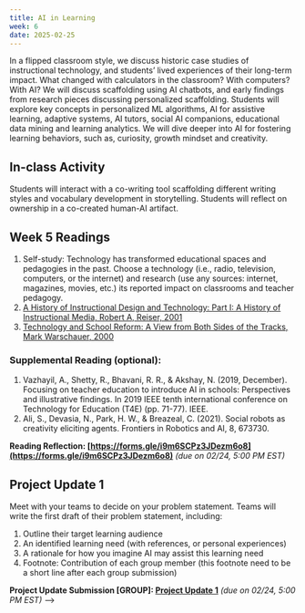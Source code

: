 ```yaml
---
title: AI in Learning 
week: 6
date: 2025-02-25
---
```


In a flipped classroom style, we discuss historic case studies of instructional technology, and students’ lived experiences of their long-term impact. What changed with calculators in the classroom? With computers? With AI? We will discuss scaffolding using AI chatbots, and early findings from research pieces discussing personalized scaffolding. Students will explore key concepts in personalized ML algorithms, AI for assistive learning, adaptive systems, AI tutors, social AI companions, educational data mining and learning analytics. We will dive deeper into AI for fostering learning behaviors, such as, curiosity, growth mindset and creativity. 

## In-class Activity
 Students will interact with a co-writing tool scaffolding different writing styles and vocabulary development in storytelling. Students will reflect on ownership in a co-created human-AI artifact. 

## Week 5 Readings

1. Self-study: Technology has transformed educational spaces and pedagogies in the past. Choose a technology (i.e., radio, television, computers, or the internet) and research (use any sources: internet, magazines, movies, etc.) its reported impact on classrooms and teacher pedagogy.
2. [A History of Instructional Design and Technology: Part I: A History of Instructional Media, Robert A, Reiser, 2001](https://docdrop.org/static/drop-pdf/A-history-of-instructional-design-and-technology-1-8nOHG.pdf)
3. [Technology and School Reform: A View from Both Sides of the Tracks, Mark Warschauer, 2000](https://drive.google.com/file/d/1Myr49eNCnkLDnCTdr_sbOnL61CzTVXs3/view?usp=sharing)


### Supplemental Reading (optional): 
1. Vazhayil, A., Shetty, R., Bhavani, R. R., & Akshay, N. (2019, December). Focusing on teacher education to introduce AI in schools: Perspectives and illustrative findings. In 2019 IEEE tenth international conference on Technology for Education (T4E) (pp. 71-77). IEEE.
1. Ali, S., Devasia, N., Park, H. W., & Breazeal, C. (2021). Social robots as creativity eliciting agents. Frontiers in Robotics and AI, 8, 673730.

**Reading Reflection: [https://forms.gle/i9m6SCPz3JDezm6o8](https://forms.gle/i9m6SCPz3JDezm6o8)** *(due on 02/24, 5:00 PM EST)*

## Project Update 1
Meet with your teams to decide on your problem statement. Teams will write the first draft of their problem statement, including:
1. Outline their target learning audience
2. An identified learning need (with references, or personal experiences) 
3. A rationale for how you imagine AI may assist this learning need
4. Footnote: Contribution of each group member (this footnote need to be a short line after each group submission)

**Project Update Submission [GROUP]: [Project Update 1](https://drive.google.com/drive/folders/1hbx0OF1QKc88oBTR3nn64RTYAzKkrHsr?usp=sharing)** *(due on 02/24, 5:00 PM EST)* -->


<!-- ## Project Update 3
Students will conduct a literature review in the use of technology addressing the learning needs they identified. They will write two accounts of projects or papers addressing (or failing to address) those learning needs. 

**Project Update Submission: []()** *(due on 02/17, 5:00 PM EST)* -->